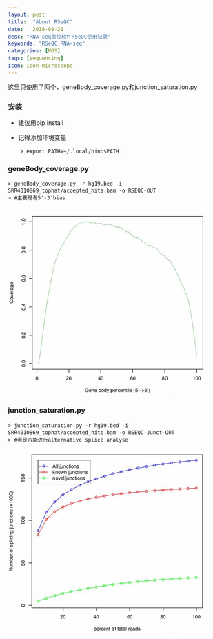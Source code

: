 ```yaml
---
layout: post
title:  "About RSeQC"
date:   2016-08-21
desc: "RNA-seq质控软件RSeQC使用记录"
keywords: "RSeQC,RNA-seq"
categories: [NGS]
tags: [sequencing]
icon: icon-microscope
---
```


这里只使用了两个，geneBody_coverage.py和junction_saturation.py

### 安装

* 建议用pip install

* 记得添加环境变量

`````````````
	> export PATH=~/.local/bin:$PATH
`````````````
	
### geneBody_coverage.py

	> geneBody_coverage.py -r hg19.bed -i SRR4010869_tophat/accepted_hits.bam -o RSEQC-OUT
	> #主要是看5'-3'bias

![](http://github.com/YiyS/YiyS.github.io/raw/master/_images/RSEQC1.JPG)

### junction_saturation.py

	> junction_saturation.py -r hg19.bed -i SRR4010869_tophat/accepted_hits.bam -o RSEQC-Junct-OUT
	> #看是否能进行alternative splice analyse

![](http://github.com/YiyS/YiyS.github.io/raw/master/_images/RSEQC2.JPG)





